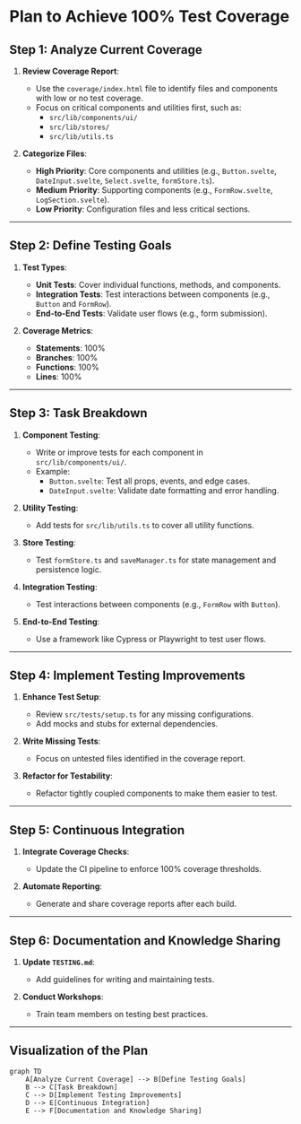 # Plan to Achieve 100% Test Coverage

## **Step 1: Analyze Current Coverage**
1. **Review Coverage Report**:
   - Use the `coverage/index.html` file to identify files and components with low or no test coverage.
   - Focus on critical components and utilities first, such as:
     - `src/lib/components/ui/`
     - `src/lib/stores/`
     - `src/lib/utils.ts`

2. **Categorize Files**:
   - **High Priority**: Core components and utilities (e.g., `Button.svelte`, `DateInput.svelte`, `Select.svelte`, `formStore.ts`).
   - **Medium Priority**: Supporting components (e.g., `FormRow.svelte`, `LogSection.svelte`).
   - **Low Priority**: Configuration files and less critical sections.

---

## **Step 2: Define Testing Goals**
1. **Test Types**:
   - **Unit Tests**: Cover individual functions, methods, and components.
   - **Integration Tests**: Test interactions between components (e.g., `Button` and `FormRow`).
   - **End-to-End Tests**: Validate user flows (e.g., form submission).

2. **Coverage Metrics**:
   - **Statements**: 100%
   - **Branches**: 100%
   - **Functions**: 100%
   - **Lines**: 100%

---

## **Step 3: Task Breakdown**
1. **Component Testing**:
   - Write or improve tests for each component in `src/lib/components/ui/`.
   - Example:
     - `Button.svelte`: Test all props, events, and edge cases.
     - `DateInput.svelte`: Validate date formatting and error handling.

2. **Utility Testing**:
   - Add tests for `src/lib/utils.ts` to cover all utility functions.

3. **Store Testing**:
   - Test `formStore.ts` and `saveManager.ts` for state management and persistence logic.

4. **Integration Testing**:
   - Test interactions between components (e.g., `FormRow` with `Button`).

5. **End-to-End Testing**:
   - Use a framework like Cypress or Playwright to test user flows.

---

## **Step 4: Implement Testing Improvements**
1. **Enhance Test Setup**:
   - Review `src/tests/setup.ts` for any missing configurations.
   - Add mocks and stubs for external dependencies.

2. **Write Missing Tests**:
   - Focus on untested files identified in the coverage report.

3. **Refactor for Testability**:
   - Refactor tightly coupled components to make them easier to test.

---

## **Step 5: Continuous Integration**
1. **Integrate Coverage Checks**:
   - Update the CI pipeline to enforce 100% coverage thresholds.

2. **Automate Reporting**:
   - Generate and share coverage reports after each build.

---

## **Step 6: Documentation and Knowledge Sharing**
1. **Update `TESTING.md`**:
   - Add guidelines for writing and maintaining tests.

2. **Conduct Workshops**:
   - Train team members on testing best practices.

---

## **Visualization of the Plan**
```mermaid
graph TD
    A[Analyze Current Coverage] --> B[Define Testing Goals]
    B --> C[Task Breakdown]
    C --> D[Implement Testing Improvements]
    D --> E[Continuous Integration]
    E --> F[Documentation and Knowledge Sharing]
